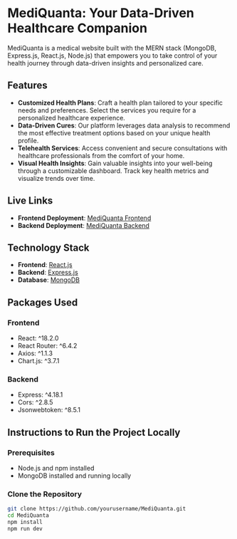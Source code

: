 # MediQuanta: Your Data-Driven Healthcare Companion

MediQuanta is a medical website built with the MERN stack (MongoDB, Express.js, React.js, Node.js) that empowers you to take control of your health journey through data-driven insights and personalized care.

## Features

- **Customized Health Plans**: Craft a health plan tailored to your specific needs and preferences. Select the services you require for a personalized healthcare experience.
- **Data-Driven Cures**: Our platform leverages data analysis to recommend the most effective treatment options based on your unique health profile.
- **Telehealth Services**: Access convenient and secure consultations with healthcare professionals from the comfort of your home.
- **Visual Health Insights**: Gain valuable insights into your well-being through a customizable dashboard. Track key health metrics and visualize trends over time.

## Live Links

- **Frontend Deployment**: [MediQuanta Frontend](https://medi-quanta.vercel.app/)
- **Backend Deployment**: [MediQuanta Backend](https://mediquanta-server-1.onrender.com/)

## Technology Stack

- **Frontend**: [React.js](https://react.dev/)
- **Backend**: [Express.js](https://expressjs.com/)
- **Database**: [MongoDB](https://www.mongodb.com/)

## Packages Used

### Frontend

- React: ^18.2.0
- React Router: ^6.4.2
- Axios: ^1.1.3
- Chart.js: ^3.7.1

### Backend

- Express: ^4.18.1
- Cors: ^2.8.5
- Jsonwebtoken: ^8.5.1

## Instructions to Run the Project Locally

### Prerequisites

- Node.js and npm installed
- MongoDB installed and running locally

### Clone the Repository

```bash
git clone https://github.com/yourusername/MediQuanta.git
cd MediQuanta
npm install
npm run dev
```
